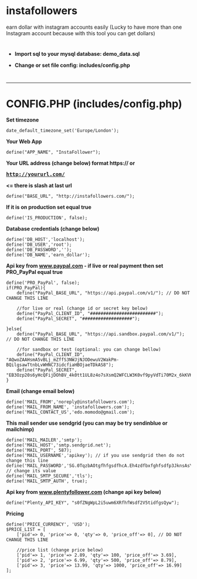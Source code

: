 # instafollowers
earn dollar with instagram accounts easily
(Lucky to have more than one Instagram account because with this tool you can get dollars)

# 

- **Import sql to your mysql database: demo_data.sql**

- **Change or set file config: includes/config.php**

# 

--------------------------------------------------

**CONFIG.PHP (includes/config.php)**
===================================

**Set timezone**

    date_default_timezone_set('Europe/London');

**Your Web App**

    define("APP_NAME", "InstaFollower");

**Your URL address (change below) format https:// or <pre>http://yoururl.com/</pre> <= there is slash at last url**

    define("BASE_URL", "http://instafollowers.com/");

**If it is on production set equal true**

    define('IS_PRODUCTION', false);

**Database credentials (change below)**

    define('DB_HOST','localhost');
    define('DB_USER','root');
    define('DB_PASSWORD','');
    define('DB_NAME','earn_dollar');

**Api key from www.paypal.com - if live or real payment then set PRO_PayPal equal true**

    define('PRO_PayPal', false);
    if(PRO_PayPal){
        define("PayPal_BASE_URL", "https://api.paypal.com/v1/"); // DO NOT CHANGE THIS LINE

        //for live or real (change id or secret key below)
        define("PayPal_CLIENT_ID", "#########################");
        define("PayPal_SECRET", "###################");

    }else{
        define("PayPal_BASE_URL", "https://api.sandbox.paypal.com/v1/"); // DO NOT CHANGE THIS LINE

        //for sandbox or test (optional: you can change bellow)
        define("PayPal_CLIENT_ID", "AQwoZAAHsmA5vBLj_mZffS3NWJjNJODewuV2WakPm-BQilgsawTtnbLvWHNC73idcfiaHBOjaeTDkAS8");
        define("PayPal_SECRET", "EB3Ozp20s6yHcQFijDOhBV_4k0tt1UL8z4o7sXsmQ2WFCLW3K0vf9pyVdTi70M2x_6kKVKCBYQ1o_o9u");
    }

**Email (change email below)**

    define('MAIL_FROM','noreply@instafollowers.com');
    define('MAIL_FROM_NAME', 'instafollowers.com');
    define('MAIL_CONTACT_US','edo.momodo@gmail.com');

**This mail sender use sendgrid (you can may be try sendinblue or mailchimp)**

    define('MAIL_MAILER','smtp');
    define('MAIL_HOST','smtp.sendgrid.net');
    define('MAIL_PORT', 587);
    define('MAIL_USERNAME','apikey'); // if you use sendgrid then do not change this line
    define('MAIL_PASSWORD','SG.0TqzbAOtgfhfgsdfhcA.Eh4zdfbxfghfsdfp3JknsAsY'); // change its value 
    define('MAIL_SMTP_SECURE','tls');
    define('MAIL_SMTP_AUTH', true);

**Api key from www.plentyfollower.com (change api key below)**

    define("Plenty_API_KEY", "s0fZNgWpL2i5uwm6XRfhfWsdf2V5tidfgsQyw");

**Pricing**

    define('PRICE_CURRENCY', 'USD');
    $PRICE_LIST = [
        ['pid'=> 0, 'price'=> 0, 'qty'=> 0, 'price_off'=> 0], // DO NOT CHANGE THIS LINE

        //price list (change price below)
        ['pid'=> 1, 'price'=> 2.89, 'qty'=> 100, 'price_off'=> 3.69],
        ['pid'=> 2, 'price'=> 6.99, 'qty'=> 500, 'price_off'=> 8.79],
        ['pid'=> 3, 'price'=> 13.99, 'qty'=> 1000, 'price_off'=> 16.99]
    ];